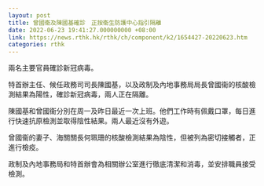 ```yaml
---
layout: post
title: 曾國衞及陳國基確診　正按衞生防護中心指引隔離
date: 2022-06-23 19:41:27.000000000 +08:00
link: https://news.rthk.hk/rthk/ch/component/k2/1654427-20220623.htm
categories: rthk
---
```


兩名主要官員確診新冠病毒。

特首辦主任、候任政務司司長陳國基，以及政制及內地事務局局長曾國衞的核酸檢測結果為陽性，確診新冠病毒，兩人正在隔離。

陳國基和曾國衞分別在周一及昨日最近一次上班。他們工作時有佩戴口罩，每日進行快速抗原檢測並取得陰性結果。兩人最近沒有外遊。

曾國衞的妻子、海關關長何珮珊的核酸檢測結果為陰性，但被列為密切接觸者，正進行檢疫。

政制及內地事務局和特首辦會為相關辦公室進行徹底清潔和消毒，並安排職員接受檢測。
